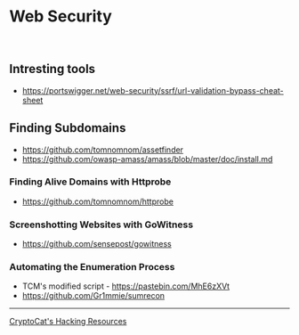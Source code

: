 # Web Security

<br>

## Intresting tools

- https://portswigger.net/web-security/ssrf/url-validation-bypass-cheat-sheet


## Finding Subdomains

- https://github.com/tomnomnom/assetfinder
- https://github.com/owasp-amass/amass/blob/master/doc/install.md

### Finding Alive Domains with Httprobe

- https://github.com/tomnomnom/httprobe

### Screenshotting Websites with GoWitness

-  https://github.com/sensepost/gowitness

### Automating the Enumeration Process

- TCM's modified script - https://pastebin.com/MhE6zXVt
- https://github.com/Gr1mmie/sumrecon


---------


[CryptoCat's Hacking Resources](https://cryptocat.me/resources)








